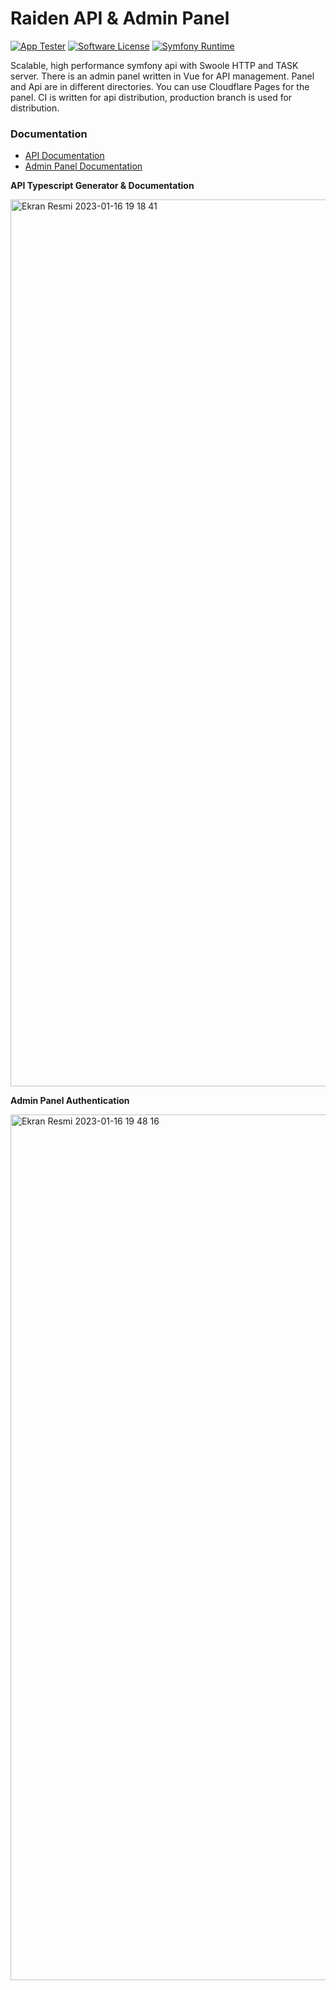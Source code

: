 # Raiden API & Admin Panel

[![App Tester](https://github.com/arrrray/raiden/actions/workflows/tester.yml/badge.svg)](https://github.com/arrrray/raiden/actions/workflows/tester.yml)
[![Software License](https://img.shields.io/badge/license-MIT-brightgreen.svg?logo=Unlicense)](LICENSE.md)
[![Symfony Runtime](https://img.shields.io/badge/Symfony%20Runtime-Compatible-brightgreen.svg?logo=Symfony)](https://symfony.com/doc/current/components/runtime.html)

Scalable, high performance symfony api with Swoole HTTP and TASK server.
There is an admin panel written in Vue for API management. Panel and Api are in different directories. You can use
Cloudflare Pages for the panel. CI is written for api distribution, production branch is used for distribution.

### Documentation

* [API Documentation](api)
* [Admin Panel Documentation](admin)


__API Typescript Generator & Documentation__

<img width="1419" alt="Ekran Resmi 2023-01-16 19 18 41" src="https://user-images.githubusercontent.com/8649070/212729809-25660714-e0ec-40da-bd34-66d81eab56b0.png">

__Admin Panel Authentication__

<img width="1385" alt="Ekran Resmi 2023-01-16 19 48 16" src="https://user-images.githubusercontent.com/8649070/212729823-072bd303-0913-4989-9817-c2a30b4eb3a1.png">
